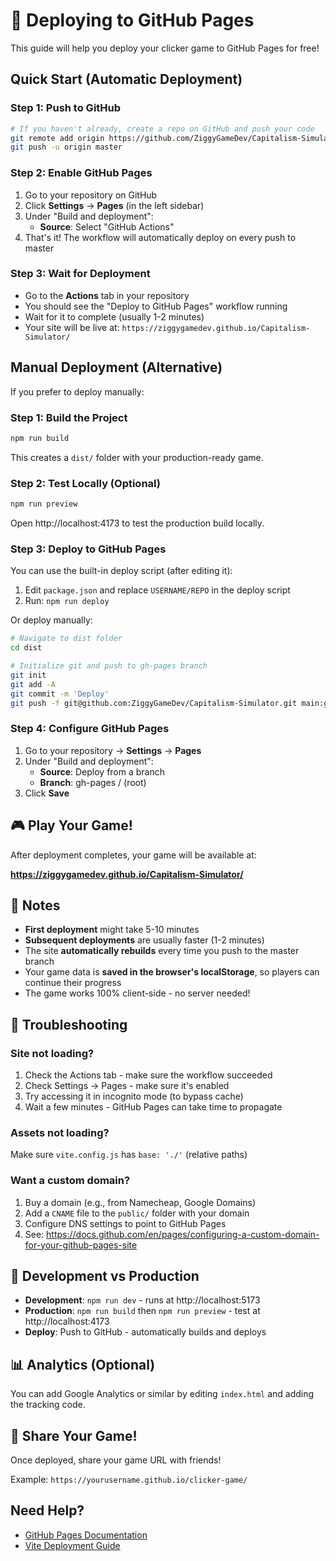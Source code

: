 # 🚀 Deploying to GitHub Pages

This guide will help you deploy your clicker game to GitHub Pages for free!

## Quick Start (Automatic Deployment)

### Step 1: Push to GitHub

```bash
# If you haven't already, create a repo on GitHub and push your code
git remote add origin https://github.com/ZiggyGameDev/Capitalism-Simulator.git
git push -u origin master
```

### Step 2: Enable GitHub Pages

1. Go to your repository on GitHub
2. Click **Settings** → **Pages** (in the left sidebar)
3. Under "Build and deployment":
   - **Source**: Select "GitHub Actions"
4. That's it! The workflow will automatically deploy on every push to master

### Step 3: Wait for Deployment

- Go to the **Actions** tab in your repository
- You should see the "Deploy to GitHub Pages" workflow running
- Wait for it to complete (usually 1-2 minutes)
- Your site will be live at: `https://ziggygamedev.github.io/Capitalism-Simulator/`

## Manual Deployment (Alternative)

If you prefer to deploy manually:

### Step 1: Build the Project

```bash
npm run build
```

This creates a `dist/` folder with your production-ready game.

### Step 2: Test Locally (Optional)

```bash
npm run preview
```

Open http://localhost:4173 to test the production build locally.

### Step 3: Deploy to GitHub Pages

You can use the built-in deploy script (after editing it):

1. Edit `package.json` and replace `USERNAME/REPO` in the deploy script
2. Run: `npm run deploy`

Or deploy manually:

```bash
# Navigate to dist folder
cd dist

# Initialize git and push to gh-pages branch
git init
git add -A
git commit -m 'Deploy'
git push -f git@github.com:ZiggyGameDev/Capitalism-Simulator.git main:gh-pages
```

### Step 4: Configure GitHub Pages

1. Go to your repository → **Settings** → **Pages**
2. Under "Build and deployment":
   - **Source**: Deploy from a branch
   - **Branch**: gh-pages / (root)
3. Click **Save**

## 🎮 Play Your Game!

After deployment completes, your game will be available at:

**https://ziggygamedev.github.io/Capitalism-Simulator/**

## 📝 Notes

- **First deployment** might take 5-10 minutes
- **Subsequent deployments** are usually faster (1-2 minutes)
- The site **automatically rebuilds** every time you push to the master branch
- Your game data is **saved in the browser's localStorage**, so players can continue their progress
- The game works 100% client-side - no server needed!

## 🐛 Troubleshooting

### Site not loading?

1. Check the Actions tab - make sure the workflow succeeded
2. Check Settings → Pages - make sure it's enabled
3. Try accessing it in incognito mode (to bypass cache)
4. Wait a few minutes - GitHub Pages can take time to propagate

### Assets not loading?

Make sure `vite.config.js` has `base: './'` (relative paths)

### Want a custom domain?

1. Buy a domain (e.g., from Namecheap, Google Domains)
2. Add a `CNAME` file to the `public/` folder with your domain
3. Configure DNS settings to point to GitHub Pages
4. See: https://docs.github.com/en/pages/configuring-a-custom-domain-for-your-github-pages-site

## 🔧 Development vs Production

- **Development**: `npm run dev` - runs at http://localhost:5173
- **Production**: `npm run build` then `npm run preview` - test at http://localhost:4173
- **Deploy**: Push to GitHub - automatically builds and deploys

## 📊 Analytics (Optional)

You can add Google Analytics or similar by editing `index.html` and adding the tracking code.

## 🎉 Share Your Game!

Once deployed, share your game URL with friends!

Example: `https://yourusername.github.io/clicker-game/`

## Need Help?

- [GitHub Pages Documentation](https://docs.github.com/en/pages)
- [Vite Deployment Guide](https://vitejs.dev/guide/static-deploy.html)
